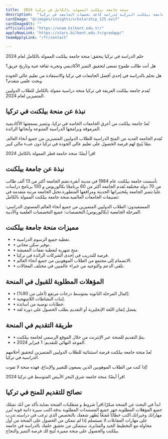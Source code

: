 ```yaml
---
title:  منحة جامعة بيلكنت الممولة بالكامل في تركيا 2024 
description:  "منحة ممولة بالكامل وراتب شهري مقدمة من جامعة بيلكنت التركية لدراسة كافة تخصصات الجامعة في تركيا." 
cardImage: "@/images/insights/scholarship_125.avif" 
cardImageAlt: "" 
officialLink: "https://unam.bilkent.edu.tr/" 
applyNowLink: "https://stars.bilkent.edu.tr/gradapp/" 
teamApplyLink: "/fr/contact"

---
```


حلم الدراسة في تركيا يتحقق: منحة جامعة بيلكنت الممولة بالكامل لعام 2024

هل أنت طالب طموح تسعى لتحقيق التميز الأكاديمي وتجربة ثقافة غنية وتاريخ عريق؟

هل تحلم بالدراسة في إحدى أفضل الجامعات في تركيا والاستفادة من تعليم عالي الجودة وبحث علمي متقدم؟

تُقدم جامعة بيلكنت العريقة في تركيا منحة دراسية ممولة بالكامل للطلاب الدوليين المتميزين لعام 2024.

## نبذة عن منحة بيلكنت في تركيا

تُعدّ جامعة بيلكنت من أعرق الجامعات الخاصة في تركيا، وتتميز بسمعتها الأكاديمية المرموقة وبرامجها الدراسية المتنوعة وأبحاثها الرائدة.

تُقدم الجامعة العديد من المنح الدراسية للطلاب الدوليين المتميزين من جميع أنحاء العالم، ممّا يُتيح لهم فرصة الحصول على تعليم عالي الجودة في تركيا دون عبء مالي كبير.

اقرأ أيضًا: منحة جامعة قطر الممولة بالكامل 2024

## نبذة عن جامعة بيلكنت

تأسست جامعة بيلكنت عام 1984 في مدينة أنقرة.تضم الجامعة أكثر من 13 ألف طالب من 70 دولة مختلفة.تُقدم الجامعة أكثر من 60 برنامجًا بكالوريوس و 100 برنامج دراسات عليا.تتميز الجامعة بِمُختبراتها الحديثة ومرافقها المتطورة.تحتل الجامعة مرتبة متقدمة في تصنيفات الجامعات العالمية.منحة جامعة بيلكنت الممولة بالكامل:

المستفيدون: الطلاب الدوليين المتميزين من جميع أنحاء العالم.المستوى الدراسي: المرحلة الجامعية (بكالوريوس).التخصصات: جميع التخصصات العلمية والأدبية.

## مميزات منحة جامعة بيلكنت

- • تغطية جميع الرسوم الدراسية.
- • توفير سكن مجاني.
- • منح شهرية لتغطية نفقات المعيشة.
- • فرصة للتدريب في إحدى الشركات الرائدة في تركيا.
- • الانضمام إلى مجتمع من الطلاب الموهوبين من جميع أنحاء العالم.
- • تلقي الدعم والتوجيه من خبراء عالميين في مختلف المجالات.

## المؤهلات المطلوبة للقبول في المنحة

- • إكمال المرحلة الثانوية بمتوسط ​​درجات مرتفع (أعلى من 90%).
- • إثبات النشاطات اللامنهجية.
- • خطابات توصية من أساتذة.
- • يفضل إتقان اللغة الإنجليزية أو التقديم بطلب الحصول علي دورة لغة

## طريقة التقديم في المنحة

- • يتمّ التقديم للمنحة عبر الإنترنت من خلال الموقع الرسمي لجامعة بيلكنت.
- • الموعد النهائي للتقديم: 1 فبراير 2024.

تُعدّ منحة جامعة بيلكنت فرصة استثنائية للطلاب الدوليين المتميزين لتحقيق أحلامهم الدراسية في تركيا.

إذا كنت من الطلاب الموهوبين الذين يسعون للتغيير والإبداع، فهذه منحة لا تفوت!

اقرأ أيضًا: منحة جامعة شرق البحر الأبيض المتوسط في تركيا 2024

## نصائح للتقديم للمنح في تركيا

ابدأ في البحث عن المنحة مبكرًا.اقرأ شروط و متطلبات المنحة بعناية.تأكد من أنك تمتلك جميع المؤهلات المطلوبة.جهز جميع المستندات المطلوبة بدقة.اكتب سيرة ذاتية قوية تُبرز مهاراتك وخبراتك.اكتب خطابًا مُقنعًا يُظهر شغفك بالتخصص الذي ترغب في دراسته.تدرب على مهارات المقابلات.لا تستسلم إذا لم تتمكن من الحصول على المنحة من أول محاولة.مع التخطيط الجيد والمثابرة، ستتمكن من تحقيق حلمك بالدراسة في جامعة بيلكنت والحصول على منحة مميزة تُتيح لك فرصة التميز والنجاح.

